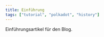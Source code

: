 ```yaml
---
title: Einführung
tags: ["tutorial", "polkadot", "history"]
---
```


Einführungsartikel für den Blog.
